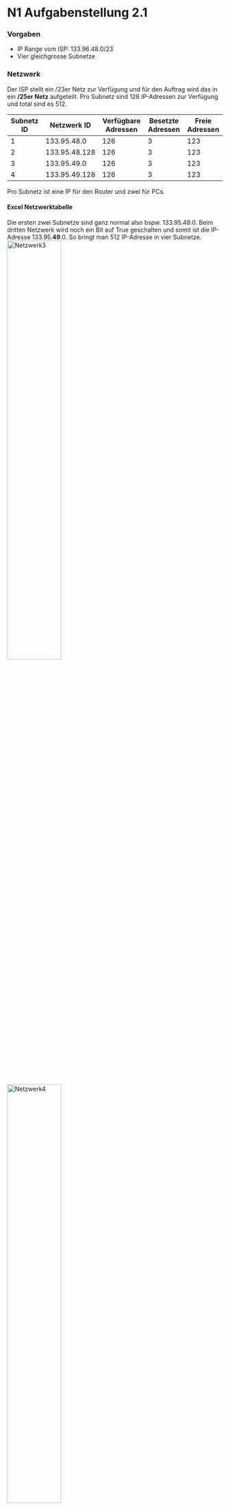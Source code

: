 # N1 Aufgabenstellung 2.1

### Vorgaben
- IP Range vom ISP: 133.96.48.0/23
- Vier gleichgrosse Subnetze


### Netzwerk
Der ISP stellt ein /23er Netz zur Verfügung und für den Auftrag wird das in ein **/25er Netz** aufgeteilt. Pro Subnetz sind 128 IP-Adressen zur Verfügung und total sind es 512.  

| Subnetz ID | Netzwerk ID   | Verfügbare Adressen | Besetzte Adressen | Freie Adressen |
| ---------- | ------------- | ------------------- | ----------------- | -------------- |
| 1          | 133.95.48.0   | 126                 | 3                 | 123            |
| 2          | 133.95.48.128 | 126                 | 3                 | 123            |
| 3          | 133.95.49.0   | 126                 | 3                 | 123            |
| 4          | 133.95.49.128 | 126                 | 3                 | 123            |

Pro Subnetz ist eine IP für den Router und zwei für PCs. 

#### Excel Netzwerktabelle

Die ersten zwei Subnetze sind ganz normal also bspw. 133.95.48.0. Beim dritten Netzwerk wird noch ein Bit auf True geschalten und somit ist die IP-Adresse 133.95.**49**.0. So bringt man 512 IP-Adresse in vier Subnetze. 
<img width=50% height=50% alt="Netzwerk3" src="">

<img width=50% height=50% alt="Netzwerk4" src="">

#### IP-Vergebung PCs

| ID  | Name    | IP-Adresse   | CIDR |
| --- | ------- | ------------ | ---- |
| 1   | PC-8050 | 133.95.48.50 | 25   |
| 2   | PC-8080 | 133.95.48.80 | 25   |
| 3   | PC-8130 | 133.95.48.30 | 25   |
| 4   | PC-8140 | 133.95.48.40 | 25   |
| 5   | PC-9050 | 133.95.48.50 | 25   |
| 6   | PC-9080 | 133.95.48.80 | 25   |
| 7   | PC-9130 | 133.95.48.30 | 25   |
| 8   | PC-9140 | 133.95.48.40 | 25   |


### PCs

Ich habe die PCs sauber konfiguriert, sodass sie die IP-Adresse im Namen nehmen konnten. 

<img width=50% height=50% alt="PCconfig" src="">

Hier ist ein Beispiel mit PC-8050 also der IP-Adresse 133.95.48.**50**. 

<img width=50% height=50% alt="PCconfig" src="">

Bei den PCs musste ich nur die **IP-Adresse, Subnetzmaske und den Gateway** bestimmen. 

### Testing
Zum testen des Netzwerks erstelle ich ein PDU, dass von PC-8050 zu PC-9140 gehen sollte. 

<img width=50% height=50% alt="Testing1" src="">

<img width=50% height=50% alt="Testing2" src="">

<img width=50% height=50% alt="Testing3" src="">

Man sieht, dass das Paket erfolgreich das Ziel erreicht und dann zurück versendet wird. Somit gelang mir dieser Auftrag. 

### Fragen 
- Wie viele freie IP-Adressen gibt es in der Abteilung **Einkauf**
- Ist ein mögliches Wachstum der Firma berücksichtigt?
- Ist das Netzwerk-Design sinnvoll?
- Gibt es Verbesserungsvorschläge bzgl. Netzwerk-Design?
- Welche zusätzlichen Informationen wären nützlich, um für dieses Netzwerk-Design einen Optimierungsvorschlag auszuarbeiten?

### Antworten
- In der Abteilung Einkauf gibt es 123 freie IP-Adressen
- Ja ist es, denn es sind genügend IP-Adressen verfügbar. 
- Ja ist es. Verschiedene Subnetze für Abteilungen zu haben ist übersichtlich. 
- Momentan gibt es einen Single Point of Failure und zwar der Router. Man könnte einen Backup Router mit einem anderen Anbieter an das Netzwerk schliessen. 
- Wie viele Mitarbeiter pro Jahr etwa dazukommen. 
